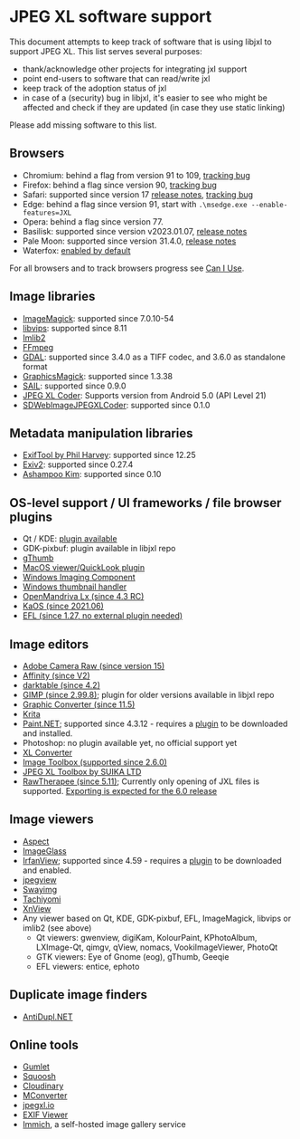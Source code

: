 # JPEG XL software support

This document attempts to keep track of software that is using libjxl to support JPEG XL.
This list serves several purposes:

- thank/acknowledge other projects for integrating jxl support
- point end-users to software that can read/write jxl
- keep track of the adoption status of jxl
- in case of a (security) bug in libjxl, it's easier to see who might be affected and check if they are updated (in case they use static linking)

Please add missing software to this list.

## Browsers

- Chromium: behind a flag from version 91 to 109, [tracking bug](https://bugs.chromium.org/p/chromium/issues/detail?id=1178058)
- Firefox: behind a flag since version 90, [tracking bug](https://bugzilla.mozilla.org/show_bug.cgi?id=1539075)
- Safari: supported since version 17 [release notes](https://developer.apple.com/documentation/safari-release-notes/safari-17-release-notes), [tracking bug](https://bugs.webkit.org/show_bug.cgi?id=208235)
- Edge: behind a flag since version 91, start with `.\msedge.exe --enable-features=JXL`
- Opera: behind a flag since version 77.
- Basilisk: supported since version v2023.01.07, [release notes](https://www.basilisk-browser.org/releasenotes.shtml)
- Pale Moon: supported since version 31.4.0, [release notes](https://www.palemoon.org/releasenotes-archived.shtml#v31.4.0)
- Waterfox: [enabled by default](https://github.com/WaterfoxCo/Waterfox/pull/2936)

For all browsers and to track browsers progress see [Can I Use](https://caniuse.com/jpegxl).

## Image libraries

- [ImageMagick](https://imagemagick.org/): supported since 7.0.10-54
- [libvips](https://libvips.github.io/libvips/): supported since 8.11
- [Imlib2](https://docs.enlightenment.org/api/imlib2/html/)
- [FFmpeg](https://github.com/FFmpeg/FFmpeg/search?q=jpeg-xl&type=commits)
- [GDAL](https://gdal.org/drivers/raster/jpegxl.html): supported since 3.4.0 as a TIFF codec, and 3.6.0 as standalone format
- [GraphicsMagick](http://www.graphicsmagick.org/NEWS.html#march-26-2022): supported since 1.3.38
- [SAIL](https://sail.software): supported since 0.9.0
- [JPEG XL Coder](https://github.com/awxkee/jxl-coder): Supports version from Android 5.0 (API Level 21)
- [SDWebImageJPEGXLCoder](https://github.com/SDWebImage/SDWebImageJPEGXLCoder): supported since 0.1.0

## Metadata manipulation libraries

- [ExifTool by Phil Harvey](https://exiftool.org/): supported since 12.25
- [Exiv2](https://exiv2.org): supported since 0.27.4
- [Ashampoo Kim](https://github.com/ashampoo/kim): supported since 0.10

## OS-level support / UI frameworks / file browser plugins

- Qt / KDE: [plugin available](https://github.com/novomesk/qt-jpegxl-image-plugin)
- GDK-pixbuf: plugin available in libjxl repo
- [gThumb](https://ubuntuhandbook.org/index.php/2021/04/gthumb-3-11-3-adds-jpeg-xl-support/)
- [MacOS viewer/QuickLook plugin](https://github.com/yllan/JXLook)
- [Windows Imaging Component](https://github.com/mirillis/jpegxl-wic)
- [Windows thumbnail handler](https://github.com/saschanaz/jxl-winthumb)
- [OpenMandriva Lx (since 4.3 RC)](https://www.openmandriva.org/en/news/article/openmandriva-lx-4-3-rc-available-for-testing)
- [KaOS (since 2021.06)](https://news.itsfoss.com/kaos-2021-06-release/)
- [EFL (since 1.27, no external plugin needed)](https://www.enlightenment.org)

## Image editors

- [Adobe Camera Raw (since version 15)](https://helpx.adobe.com/camera-raw/using/hdr-output.html)
- [Affinity (since V2)](https://affinity.serif.com/en-gb/whats-new/)
- [darktable (since 4.2)](https://github.com/darktable-org/darktable/releases/tag/release-4.2.0)
- [GIMP (since 2.99.8)](https://www.gimp.org/news/2021/10/20/gimp-2-99-8-released/); plugin for older versions available in libjxl repo
- [Graphic Converter (since 11.5)](https://www.lemkesoft.de/en/products/graphicconverter/)
- [Krita](https://invent.kde.org/graphics/krita/-/commit/13e5d2e5b9f0eac5c8064b7767f0b62264a0797b)
- [Paint.NET](https://www.getpaint.net/index.html); supported since 4.3.12 - requires a [plugin](https://github.com/0xC0000054/pdn-jpegxl) to be downloaded and installed.
- Photoshop: no plugin available yet, no official support yet
- [XL Converter](https://github.com/JacobDev1/xl-converter)
- [Image Toolbox (supported since 2.6.0)](https://github.com/T8RIN/ImageToolbox)
- [JPEG XL Toolbox by SUIKA LTD](https://apps.apple.com/app/jpeg-xl-toolbox/id6470681357)
- [RawTherapee (since 5.11)](https://github.com/Beep6581/RawTherapee); Currently only opening of JXL files is supported. [Exporting is expected for the 6.0 release](https://github.com/Beep6581/RawTherapee/pull/7097)

## Image viewers

- [Aspect](https://aspect.bildhuus.com)
- [ImageGlass](https://imageglass.org/)
- [IrfanView](https://www.irfanview.com/); supported since 4.59 - requires a [plugin](https://www.irfanview.com/plugins.htm) to be downloaded and enabled.
- [jpegview](https://github.com/sylikc/jpegview/releases)
- [Swayimg](https://github.com/artemsen/swayimg)
- [Tachiyomi](https://github.com/tachiyomiorg/tachiyomi/releases/tag/v0.12.1)
- [XnView](https://www.xnview.com/en/)
- Any viewer based on Qt, KDE, GDK-pixbuf, EFL, ImageMagick, libvips or imlib2 (see above)
  - Qt viewers: gwenview, digiKam, KolourPaint, KPhotoAlbum, LXImage-Qt, qimgv, qView, nomacs, VookiImageViewer, PhotoQt
  - GTK viewers: Eye of Gnome (eog), gThumb, Geeqie
  - EFL viewers: entice, ephoto
 
## Duplicate image finders

- [AntiDupl.NET](https://github.com/ermig1979/AntiDupl/releases)

## Online tools

- [Gumlet](https://www.gumlet.com/blog/jpeg-xl/)
- [Squoosh](https://squoosh.app/)
- [Cloudinary](https://cloudinary.com/blog/cloudinary_supports_jpeg_xl)
- [MConverter](https://mconverter.eu/)
- [jpegxl.io](https://jpegxl.io/)
- [EXIF Viewer](https://stefan-oltmann.de/exif-viewer)
- [Immich](https://immich.app/), a self-hosted image gallery service

